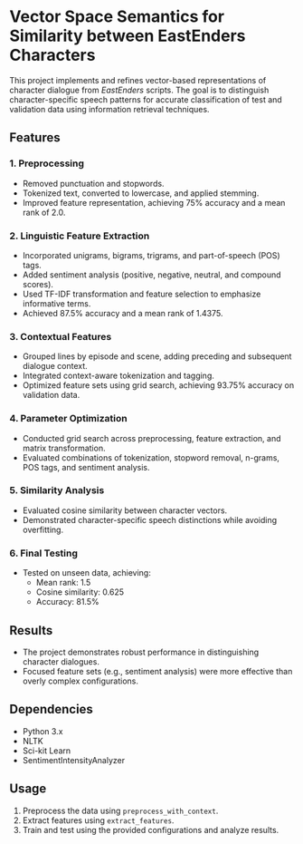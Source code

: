 # Vector Space Semantics for Similarity between EastEnders Characters

This project implements and refines vector-based representations of character dialogue from *EastEnders* scripts. The goal is to distinguish character-specific speech patterns for accurate classification of test and validation data using information retrieval techniques.

## Features

### 1. **Preprocessing**
   - Removed punctuation and stopwords.
   - Tokenized text, converted to lowercase, and applied stemming.
   - Improved feature representation, achieving 75% accuracy and a mean rank of 2.0.

### 2. **Linguistic Feature Extraction**
   - Incorporated unigrams, bigrams, trigrams, and part-of-speech (POS) tags.
   - Added sentiment analysis (positive, negative, neutral, and compound scores).
   - Used TF-IDF transformation and feature selection to emphasize informative terms.
   - Achieved 87.5% accuracy and a mean rank of 1.4375.

### 3. **Contextual Features**
   - Grouped lines by episode and scene, adding preceding and subsequent dialogue context.
   - Integrated context-aware tokenization and tagging.
   - Optimized feature sets using grid search, achieving 93.75% accuracy on validation data.

### 4. **Parameter Optimization**
   - Conducted grid search across preprocessing, feature extraction, and matrix transformation.
   - Evaluated combinations of tokenization, stopword removal, n-grams, POS tags, and sentiment analysis.

### 5. **Similarity Analysis**
   - Evaluated cosine similarity between character vectors.
   - Demonstrated character-specific speech distinctions while avoiding overfitting.

### 6. **Final Testing**
   - Tested on unseen data, achieving:
     - Mean rank: 1.5
     - Cosine similarity: 0.625
     - Accuracy: 81.5%

## Results
- The project demonstrates robust performance in distinguishing character dialogues.
- Focused feature sets (e.g., sentiment analysis) were more effective than overly complex configurations.

## Dependencies
- Python 3.x
- NLTK
- Sci-kit Learn
- SentimentIntensityAnalyzer

## Usage
1. Preprocess the data using `preprocess_with_context`.
2. Extract features using `extract_features`.
3. Train and test using the provided configurations and analyze results.
